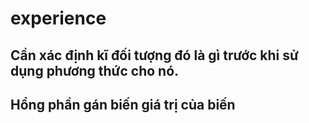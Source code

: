 # experience
## Cần xác định kĩ đối tượng đó là gì trước khi sử dụng phương thức cho nó.
## Hổng phần gán biến giá trị của biến

